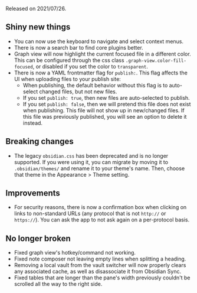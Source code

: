 Released on 2021/07/26.

## Shiny new things

- You can now use the keyboard to navigate and select context menus.
- There is now a search bar to find core plugins better.
- Graph view will now highlight the current focused file in a different color. This can be configured through the css class `.graph-view.color-fill-focused`, or disabled if you set the color to `transparent`.
- There is now a YAML frontmatter flag for `publish:`. This flag affects the UI when uploading files to your publish site:
	- When publishing, the default behavior without this flag is to auto-select changed files, but not new files.
	- If you set `publish: true`, then new files are auto-selected to publish.
	- If you set `publish: false`, then we will pretend this file does not exist when publishing. This file will not show up in new/changed files. If this file was previously published, you will see an option to delete it instead.

## Breaking changes

- The legacy `obsidian.css` has been deprecated and is no longer supported. If you were using it, you can migrate by moving it to `.obsidian/themes/` and rename it to your theme's name. Then, choose that theme in the Appearance > Theme setting.

## Improvements

- For security reasons, there is now a confirmation box when clicking on links to non-standard URLs (any protocol that is not `http://` or `https://`). You can ask the app to not ask again on a per-protocol basis.

## No longer broken

- Fixed graph view's hotkey/command not working.
- Fixed note composer not leaving empty lines when splitting a heading.
- Removing a local vault from the vault switcher will now properly clears any associated cache, as well as disassociate it from Obsidian Sync.
- Fixed tables that are longer than the pane's width previously couldn't be scrolled all the way to the right side.
